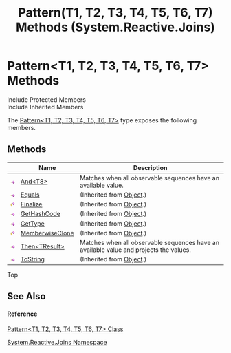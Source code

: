 ﻿---
title: Pattern(T1, T2, T3, T4, T5, T6, T7) Methods (System.Reactive.Joins)
TOCTitle: Pattern(T1, T2, T3, T4, T5, T6, T7) Methods
ms:assetid: Methods.T:System.Reactive.Joins.Pattern`7
ms:mtpsurl: https://msdn.microsoft.com/en-us/library/Hh244272(v=VS.103)
ms:contentKeyID: 36069906
ms.date: 06/28/2011
mtps_version: v=VS.103
---

# Pattern\<T1, T2, T3, T4, T5, T6, T7\> Methods

Include Protected Members  
Include Inherited Members  

The [Pattern\<T1, T2, T3, T4, T5, T6, T7\>](hh229680\(v=vs.103\).md) type exposes the following members.

## Methods

<table>
<thead>
<tr class="header">
<th> </th>
<th>Name</th>
<th>Description</th>
</tr>
</thead>
<tbody>
<tr class="odd">
<td><img src="images\Hh303103.pubmethod(en-us,VS.103).gif" title="Public method" alt="Public method" /></td>
<td><a href="https://msdn.microsoft.com/en-us/library/m:system.reactive.joins.pattern%607.and%60%601(system.iobservable%7b%60%600%7d)(v=VS.103)">And&lt;T8&gt;</a></td>
<td>Matches when all observable sequences have an available value.</td>
</tr>
<tr class="even">
<td><img src="images\Hh303103.pubmethod(en-us,VS.103).gif" title="Public method" alt="Public method" /></td>
<td><a href="https://msdn.microsoft.com/en-us/library/m:system.object.equals(system.object)(v=VS.103)">Equals</a></td>
<td>(Inherited from <a href="https://msdn.microsoft.com/en-us/library/e5kfa45b">Object</a>.)</td>
</tr>
<tr class="odd">
<td><img src="images\Hh303103.protmethod(en-us,VS.103).gif" title="Protected method" alt="Protected method" /></td>
<td><a href="https://msdn.microsoft.com/en-us/library/4k87zsw7">Finalize</a></td>
<td>(Inherited from <a href="https://msdn.microsoft.com/en-us/library/e5kfa45b">Object</a>.)</td>
</tr>
<tr class="even">
<td><img src="images\Hh303103.pubmethod(en-us,VS.103).gif" title="Public method" alt="Public method" /></td>
<td><a href="https://msdn.microsoft.com/en-us/library/zdee4b3y">GetHashCode</a></td>
<td>(Inherited from <a href="https://msdn.microsoft.com/en-us/library/e5kfa45b">Object</a>.)</td>
</tr>
<tr class="odd">
<td><img src="images\Hh303103.pubmethod(en-us,VS.103).gif" title="Public method" alt="Public method" /></td>
<td><a href="https://msdn.microsoft.com/en-us/library/dfwy45w9">GetType</a></td>
<td>(Inherited from <a href="https://msdn.microsoft.com/en-us/library/e5kfa45b">Object</a>.)</td>
</tr>
<tr class="even">
<td><img src="images\Hh303103.protmethod(en-us,VS.103).gif" title="Protected method" alt="Protected method" /></td>
<td><a href="https://msdn.microsoft.com/en-us/library/57ctke0a">MemberwiseClone</a></td>
<td>(Inherited from <a href="https://msdn.microsoft.com/en-us/library/e5kfa45b">Object</a>.)</td>
</tr>
<tr class="odd">
<td><img src="images\Hh303103.pubmethod(en-us,VS.103).gif" title="Public method" alt="Public method" /></td>
<td><a href="https://msdn.microsoft.com/en-us/library/m:system.reactive.joins.pattern%607.then%60%601(system.func%7b%600%2c%601%2c%602%2c%603%2c%604%2c%605%2c%606%2c%60%600%7d)(v=VS.103)">Then&lt;TResult&gt;</a></td>
<td>Matches when all observable sequences have an available value and projects the values.</td>
</tr>
<tr class="even">
<td><img src="images\Hh303103.pubmethod(en-us,VS.103).gif" title="Public method" alt="Public method" /></td>
<td><a href="https://msdn.microsoft.com/en-us/library/7bxwbwt2">ToString</a></td>
<td>(Inherited from <a href="https://msdn.microsoft.com/en-us/library/e5kfa45b">Object</a>.)</td>
</tr>
</tbody>
</table>

Top

## See Also

#### Reference

[Pattern\<T1, T2, T3, T4, T5, T6, T7\> Class](hh229680\(v=vs.103\).md)

[System.Reactive.Joins Namespace](hh211841\(v=vs.103\).md)

